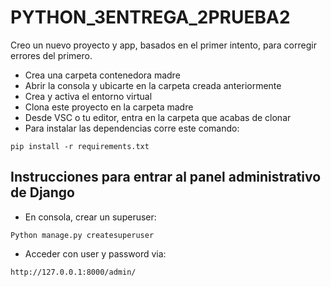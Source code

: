 # PYTHON_3ENTREGA_2PRUEBA2
Creo un nuevo proyecto y app, basados en el primer intento, para corregir errores del primero. 
+ Crea una carpeta contenedora madre
+ Abrir la consola y ubicarte en la carpeta creada anteriormente
+ Crea y activa el entorno virtual
+ Clona este proyecto en la carpeta madre
+ Desde VSC o tu editor, entra en la carpeta que acabas de clonar
+ Para instalar las dependencias corre este comando:

```
pip install -r requirements.txt
```
## Instrucciones para entrar al panel administrativo de Django
+ En consola, crear un superuser:
```
Python manage.py createsuperuser
```
+ Acceder con user y password via:
```
http://127.0.0.1:8000/admin/
```

